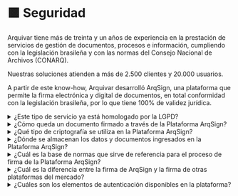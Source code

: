 # 🟪 Seguridad

Arquivar tiene más de treinta y un años de experiencia en la prestación de servicios de gestión de documentos, procesos e información, cumpliendo con la legislación brasileña y con las normas del Consejo Nacional de Archivos (CONARQ).

Nuestras soluciones atienden a más de 2.500 clientes y 20.000 usuarios.

A partir de este know-how, Arquivar desarrolló ArqSign, una plataforma que permite la firma electrónica y digital de documentos, en total conformidad con la legislación brasileña, por lo que tiene 100% de validez jurídica.

<details>

<summary>¿Este tipo de servicio ya está homologado por la LGPD?</summary>

El objetivo de ArqSign es proteger los derechos de sus clientes, asegurando la total seguridad de sus datos. Toda la información recopilada o procesada por ArqSign sigue estrictamente las disposiciones legales de la Ley General de Protección de Datos (LGPD).

</details>

<details>

<summary>¿Cómo queda un documento firmado a través de la Plataforma ArqSign?</summary>

En el Panel de Firmas de Adobe Reader es posible verificar:&#x20;

1. A Arquivar como certificadora del proceso de firma, al inicio de la ruta de firma;
2. Un certificado digital que identifica cada acción de firma (en el ejemplo a continuación, tenemos 2 firmantes).&#x20;
3. A Arquivar finalizando el flujo de firma y bloqueando el archivo para imposibilitar cambios.&#x20;

![](<../.gitbook/assets/image (1) (1) (1) (1).png>)

![](<../.gitbook/assets/image (335).png>)

</details>

<details>

<summary>¿Qué tipo de criptografía se utiliza en la Plataforma ArqSign?</summary>

Para garantizar la seguridad de los datos que se transmiten entre el Cliente y el Servidor, los [<mark style="color:blue;">datos son cifrados</mark>](https://arquivar.com.br/politica-de-privacidade/) mediante un certificado SSL de SHA256.

Utilizamos criptografía en las comunicaciones y en los procesos de operación, siguiendo protocolos de transporte estándar de la industria entre los dispositivos del usuario y los centros de datos de Microsoft Azure, así como dentro de los propios centros de datos.

Para datos en reposo, nuestro servidor en Azure ofrece una amplia gama de recursos de cifrado, incluyendo AES-256.

* **Protección de redes:** infraestructura necesaria para conectar máquinas virtuales de manera segura entre sí y para conectar centros de datos locales con las VMs de Azure. Azure bloquea el tráfico no autorizado hacia los centros de datos de Microsoft o dentro de ellos, utilizando diversas tecnologías. La Red Virtual de Azure se extiende a su red local hacia la nube a través de una VPN de sitio a sitio.
* **Gestión de amenazas:** Microsoft Antimalware para servicios en la nube y máquinas virtuales. Microsoft también emplea detección de intrusiones, prevención de ataques DDoS (ataques de denegación de servicio distribuido), pruebas de penetración regulares y herramientas de análisis de datos y aprendizaje automático para ayudar a mitigar las amenazas contra la plataforma Azure.

</details>

<details>

<summary>¿Dónde se almacenan los datos y documentos ingresados en la Plataforma ArqSign?</summary>

Los datos y documentos se almacenan en el datacenter de Microsoft Azure, líder mundial en establecer requisitos de privacidad y seguridad.&#x20;

Microsoft Azure cumple con una amplia variedad de normas de conformidad internacionales y específicas del sector, como el GDPR (Reglamento General de Protección de Datos), ISO 27001, HIPAA, FedRAMP, SOC 1 y SOC 2, así como normas específicas de ciertos países, incluyendo IRAP de Australia, G-Cloud del Reino Unido y MTCS de Singapur. Rigurosas auditorías de terceros, como las realizadas por el British Standards Institute, confirman la adhesión de Azure a los estrictos controles de seguridad exigidos por tales normas.

Microsoft ha aprovechado su experiencia en la creación de protecciones de software empresarial y en la ejecución de algunos de los mayores servicios en línea del mundo para crear tecnologías y prácticas de seguridad robustas. Estas ayudan a garantizar que la infraestructura de Azure sea resistente a ataques, protegen el acceso del usuario al entorno de Azure y ayudan a mantener los datos del cliente seguros mediante comunicaciones cifradas y gestión de amenazas y prácticas de mitigación, que incluyen pruebas de penetración regulares. Haz clic aquí para ver el video explicativo.

[<mark style="color:blue;">Haz clic aquí</mark>](https://www.youtube.com/watch?v=yKNeahEQY8g) para ver el video explicativo.

</details>

<details>

<summary>¿Cuál es la base de normas que sirve de referencia para el proceso de firma de la Plataforma ArqSign?</summary>

La plataforma ArqSign se basa en los [<mark style="color:blue;">**REQUISITOS DE LAS POLÍTICAS DE FIRMA DIGITAL EN ICP-BRASIL**</mark> <mark style="color:blue;"></mark><mark style="color:blue;">del ITI (Instituto Nacional de Tecnología de la Información).</mark> ](https://chrome-extension/efaidnbmnnnibpcajpcglclefindmkaj/https://www.gov.br/iti/pt-br/central-de-conteudo/doc-icp-15-03-requisitos-minimos-para-politicas-de-assinatura-pdf)

Este documento establece los requisitos que deben ser obligatoriamente observados por las entidades creadoras de Políticas de Firma Digital en el ámbito de la Infraestructura de Claves Públicas Brasileña (ICP-Brasil), en conformidad con la estructura propuesta por los estándares **ETSI TR 102 272** y **ETSI TR 102.038**.

</details>

<details>

<summary>¿Cuál es la diferencia entre la firma de ArqSign y la firma de otras plataformas del mercado?</summary>

¡ArqSign garantiza que el archivo firmado por todos los participantes del flujo siempre sea el mismo mediante su exclusivo proceso de firma!&#x20;

Cada vez que un signatario firma un documento sin su propio Certificado Digital, ArqSign aplica un Certificado Digital de la plataforma, capturando el _Hash_ (identificación única) del archivo, verifica la integridad del archivo y adjunta al Certificado la identificación del signatario.&#x20;

Cuando el usuario ya posee un certificado digital y desea utilizarlo para realizar la firma a través de ArqSign, usamos este certificado para verificar la integridad e identificarlo como signatario en el documento.

Aplicar un certificado digital al documento para cada acto de firma es el único medio posible para asegurar el nivel de seguridad de la firma avanzada o cualificada descrita en la Ley nº 14.063, de 23 de septiembre de 2020.

</details>

<details>

<summary>¿Cuáles son los elementos de autenticación disponibles en la plataforma?</summary>

ArqSign garantiza una amplia variedad de tecnologías de autenticación, entre las cuales se encuentran:

* Certificados digitales ICP-Brasil o de estándar internacional;
* Nombre(s) del/los signatario(s);
* Documentos de registro del signatario (CPF, CNPJ u otro);
* Direcciones de correo electrónico;
* Dirección(es) IP del/de los signatario(s);
* Captura de geolocalización del signatario (si está habilitada en el dispositivo);
* Término de aceptación para firma electrónica;
* Código de acceso;
* Cuenta ArqSign;
* Representación visual de la firma;
* Fecha y hora de la firma;
* Historial de movimientos (es decir, quién envió, visualizó, firmó, etc.);
* Historial de autenticación;
* Estado de finalización.

</details>
